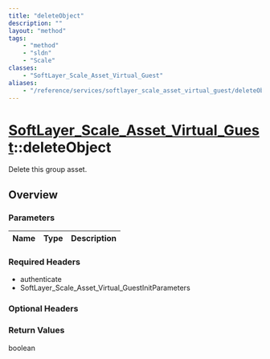 ```yaml
---
title: "deleteObject"
description: ""
layout: "method"
tags:
    - "method"
    - "sldn"
    - "Scale"
classes:
    - "SoftLayer_Scale_Asset_Virtual_Guest"
aliases:
    - "/reference/services/softlayer_scale_asset_virtual_guest/deleteObject"
---
```

# [SoftLayer_Scale_Asset_Virtual_Guest](/reference/services/SoftLayer_Scale_Asset_Virtual_Guest)::deleteObject

Delete this group asset.


## Overview 


### Parameters 
|Name | Type | Description |
| --- | --- | --- |


### Required Headers
* authenticate
* SoftLayer_Scale_Asset_Virtual_GuestInitParameters

### Optional Headers

### Return Values
boolean

